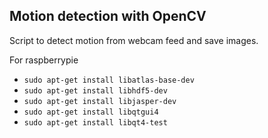 ## Motion detection with OpenCV

Script to detect motion from webcam feed and save images.

For raspberrypie
* `sudo apt-get install libatlas-base-dev`
* `sudo apt-get install libhdf5-dev`
* `sudo apt-get install libjasper-dev`
* `sudo apt-get install libqtgui4`
* `sudo apt-get install libqt4-test`